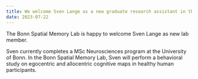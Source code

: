 ```yaml
---
title: We welcome Sven Lange as a new graduate research assistant in the Bonn Spatial Memory Lab
date: 2023-07-22
---
```


The Bonn Spatial Memory Lab is happy to welcome Sven Lange as new lab member.

<!--more-->

Sven currently completes a MSc Neurosciences program at the University of Bonn. In the Bonn Spatial Memory Lab, Sven will perform a behavioral study on egocentric and allocentric cognitive maps in healthy human participants.
